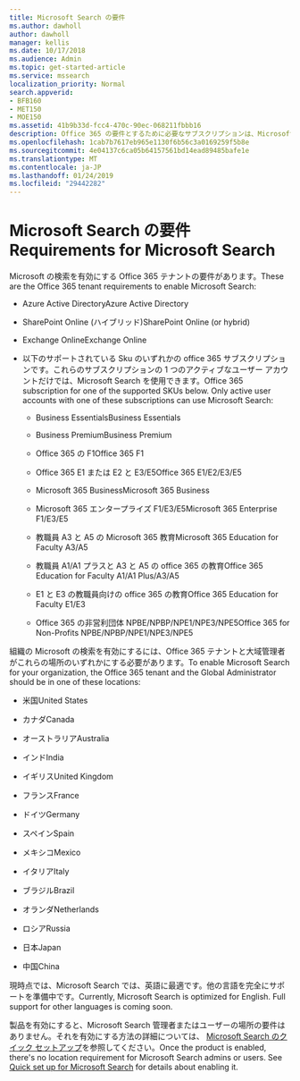```yaml
---
title: Microsoft Search の要件
ms.author: dawholl
author: dawholl
manager: kellis
ms.date: 10/17/2018
ms.audience: Admin
ms.topic: get-started-article
ms.service: mssearch
localization_priority: Normal
search.appverid:
- BFB160
- MET150
- MOE150
ms.assetid: 41b9b33d-fcc4-470c-90ec-068211fbbb16
description: Office 365 の要件とするために必要なサブスクリプションは、Microsoft の検索を有効にします。
ms.openlocfilehash: 1cab7b7617eb965e1130f6b56c3a0169259f5b8e
ms.sourcegitcommit: 4e04137c6ca05b64157561bd14ead89485bafe1e
ms.translationtype: MT
ms.contentlocale: ja-JP
ms.lasthandoff: 01/24/2019
ms.locfileid: "29442282"
---
```

# <a name="requirements-for-microsoft-search"></a><span data-ttu-id="bda37-103">Microsoft Search の要件</span><span class="sxs-lookup"><span data-stu-id="bda37-103">Requirements for Microsoft Search</span></span>

<span data-ttu-id="bda37-104">Microsoft の検索を有効にする Office 365 テナントの要件があります。</span><span class="sxs-lookup"><span data-stu-id="bda37-104">These are the Office 365 tenant requirements to enable Microsoft Search:</span></span> 
  
- <span data-ttu-id="bda37-105">Azure Active Directory</span><span class="sxs-lookup"><span data-stu-id="bda37-105">Azure Active Directory</span></span>
    
- <span data-ttu-id="bda37-106">SharePoint Online (ハイブリッド)</span><span class="sxs-lookup"><span data-stu-id="bda37-106">SharePoint Online (or hybrid)</span></span>
    
- <span data-ttu-id="bda37-107">Exchange Online</span><span class="sxs-lookup"><span data-stu-id="bda37-107">Exchange Online</span></span>
    
- <span data-ttu-id="bda37-p101">以下のサポートされている Sku のいずれかの office 365 サブスクリプションです。これらのサブスクリプションの 1 つのアクティブなユーザー アカウントだけでは、Microsoft Search を使用できます。</span><span class="sxs-lookup"><span data-stu-id="bda37-p101">Office 365 subscription for one of the supported SKUs below. Only active user accounts with one of these subscriptions can use Microsoft Search:</span></span>
    
  - <span data-ttu-id="bda37-110">Business Essentials</span><span class="sxs-lookup"><span data-stu-id="bda37-110">Business Essentials</span></span>
    
  - <span data-ttu-id="bda37-111">Business Premium</span><span class="sxs-lookup"><span data-stu-id="bda37-111">Business Premium</span></span>
    
  - <span data-ttu-id="bda37-112">Office 365 の F1</span><span class="sxs-lookup"><span data-stu-id="bda37-112">Office 365 F1</span></span>
    
  - <span data-ttu-id="bda37-113">Office 365 E1 または E2 と E3/E5</span><span class="sxs-lookup"><span data-stu-id="bda37-113">Office 365 E1/E2/E3/E5</span></span>
    
  - <span data-ttu-id="bda37-114">Microsoft 365 Business</span><span class="sxs-lookup"><span data-stu-id="bda37-114">Microsoft 365 Business</span></span>
    
  - <span data-ttu-id="bda37-115">Microsoft 365 エンタープライズ F1/E3/E5</span><span class="sxs-lookup"><span data-stu-id="bda37-115">Microsoft 365 Enterprise F1/E3/E5</span></span>
    
  - <span data-ttu-id="bda37-116">教職員 A3 と A5 の Microsoft 365 教育</span><span class="sxs-lookup"><span data-stu-id="bda37-116">Microsoft 365 Education for Faculty A3/A5</span></span>
    
  - <span data-ttu-id="bda37-117">教職員 A1/A1 プラスと A3 と A5 の office 365 の教育</span><span class="sxs-lookup"><span data-stu-id="bda37-117">Office 365 Education for Faculty A1/A1 Plus/A3/A5</span></span>
    
  - <span data-ttu-id="bda37-118">E1 と E3 の教職員向けの office 365 の教育</span><span class="sxs-lookup"><span data-stu-id="bda37-118">Office 365 Education for Faculty E1/E3</span></span>
    
  - <span data-ttu-id="bda37-119">Office 365 の非営利団体 NPBE/NPBP/NPE1/NPE3/NPE5</span><span class="sxs-lookup"><span data-stu-id="bda37-119">Office 365 for Non-Profits NPBE/NPBP/NPE1/NPE3/NPE5</span></span>
    
<span data-ttu-id="bda37-120">組織の Microsoft の検索を有効にするには、Office 365 テナントと大域管理者がこれらの場所のいずれかにする必要があります。</span><span class="sxs-lookup"><span data-stu-id="bda37-120">To enable Microsoft Search for your organization, the Office 365 tenant and the Global Administrator should be in one of these locations:</span></span>
  
- <span data-ttu-id="bda37-121">米国</span><span class="sxs-lookup"><span data-stu-id="bda37-121">United States</span></span>
    
- <span data-ttu-id="bda37-122">カナダ</span><span class="sxs-lookup"><span data-stu-id="bda37-122">Canada</span></span>
    
- <span data-ttu-id="bda37-123">オーストラリア</span><span class="sxs-lookup"><span data-stu-id="bda37-123">Australia</span></span>
    
- <span data-ttu-id="bda37-124">インド</span><span class="sxs-lookup"><span data-stu-id="bda37-124">India</span></span>
    
- <span data-ttu-id="bda37-125">イギリス</span><span class="sxs-lookup"><span data-stu-id="bda37-125">United Kingdom</span></span>
    
- <span data-ttu-id="bda37-126">フランス</span><span class="sxs-lookup"><span data-stu-id="bda37-126">France</span></span>
    
- <span data-ttu-id="bda37-127">ドイツ</span><span class="sxs-lookup"><span data-stu-id="bda37-127">Germany</span></span>
  
- <span data-ttu-id="bda37-128">スペイン</span><span class="sxs-lookup"><span data-stu-id="bda37-128">Spain</span></span>
    
- <span data-ttu-id="bda37-129">メキシコ</span><span class="sxs-lookup"><span data-stu-id="bda37-129">Mexico</span></span>
    
- <span data-ttu-id="bda37-130">イタリア</span><span class="sxs-lookup"><span data-stu-id="bda37-130">Italy</span></span>
    
- <span data-ttu-id="bda37-131">ブラジル</span><span class="sxs-lookup"><span data-stu-id="bda37-131">Brazil</span></span>
    
- <span data-ttu-id="bda37-132">オランダ</span><span class="sxs-lookup"><span data-stu-id="bda37-132">Netherlands</span></span>
    
- <span data-ttu-id="bda37-133">ロシア</span><span class="sxs-lookup"><span data-stu-id="bda37-133">Russia</span></span>
    
- <span data-ttu-id="bda37-134">日本</span><span class="sxs-lookup"><span data-stu-id="bda37-134">Japan</span></span>

- <span data-ttu-id="bda37-135">中国</span><span class="sxs-lookup"><span data-stu-id="bda37-135">China</span></span>
 
<span data-ttu-id="bda37-p102">現時点では、Microsoft Search では、英語に最適です。他の言語を完全にサポートを準備中です。</span><span class="sxs-lookup"><span data-stu-id="bda37-p102">Currently, Microsoft Search is optimized for English. Full support for other languages is coming soon.</span></span>

<span data-ttu-id="bda37-p103">製品を有効にすると、Microsoft Search 管理者またはユーザーの場所の要件はありません。それを有効にする方法の詳細については、 [Microsoft Search のクイック セットアップ](quick-set-up.md)を参照してください。</span><span class="sxs-lookup"><span data-stu-id="bda37-p103">Once the product is enabled, there's no location requirement for Microsoft Search admins or users. See [Quick set up for Microsoft Search](quick-set-up.md) for details about enabling it.</span></span> 

  


